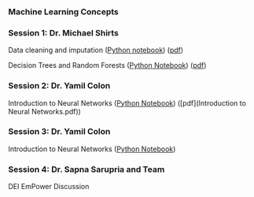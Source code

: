 ### Machine Learning Concepts

### Session 1: Dr. Michael Shirts

Data cleaning and imputation ([Python notebook](Cleaning_Imputation.ipynb)) ([pdf](Day2_Data.pdf)) 

Decision Trees and Random Forests ([Python Notebook](RandomForests.ipynb)) ([pdf](Day2_DecisionTrees_And_Ensembles.pdf))

### Session 2: Dr. Yamil Colon
Introduction to Neural Networks ([Python Notebook](Introduction_to_Neural_Networks.ipynb)) ([pdf](Introduction to Neural Networks.pdf))

### Session 3: Dr. Yamil Colon
Introduction to Neural Networks ([Python Notebook](Introduction_to_Neural_Networks.ipynb))

### Session 4: Dr. Sapna Sarupria and Team

DEI EmPower Discussion

